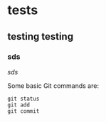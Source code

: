 # tests

## testing testing
### sds

*sds*

Some basic Git commands are:
```
git status
git add
git commit
```
